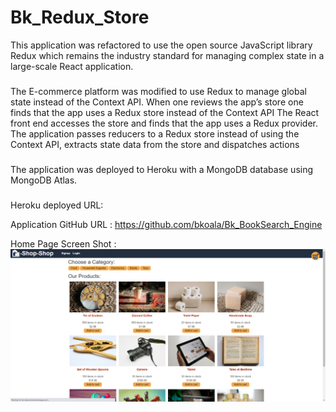 # Bk_Redux_Store

This application was refactored to use the open source JavaScript library Redux which remains the industry standard for managing complex state in a large-scale React application.
###
The E-commerce platform was modified to use Redux to manage global state instead of the Context API. When one reviews the app’s store
one finds that the app uses a Redux store instead of the Context API
The React front end accesses the store and finds that the app uses a Redux provider. The application passes reducers to a Redux store instead of using the Context API, extracts state data from the store and dispatches actions
###
The application was deployed to Heroku with a MongoDB database using MongoDB Atlas.
###
Heroku deployed URL:

Application GitHub URL : https://github.com/bkoala/Bk_BookSearch_Engine

Home Page Screen Shot : ![Screenshot](./images/home.png)